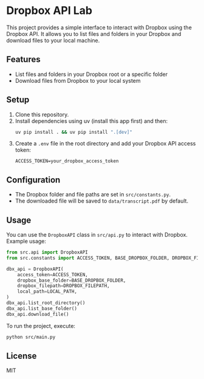 # Dropbox API Lab

This project provides a simple interface to interact with Dropbox using the Dropbox API. It allows you to list files and folders in your Dropbox and download files to your local machine.

## Features

- List files and folders in your Dropbox root or a specific folder
- Download files from Dropbox to your local system

## Setup

1. Clone this repository.
2. Install dependencies using uv (install this app first) and then:
   ```bash
   uv pip install . && uv pip install ".[dev]"
   ```
3. Create a `.env` file in the root directory and add your Dropbox API access token:
   ```env
   ACCESS_TOKEN=your_dropbox_access_token
   ```

## Configuration

- The Dropbox folder and file paths are set in `src/constants.py`.
- The downloaded file will be saved to `data/transcript.pdf` by default.

## Usage

You can use the `DropboxAPI` class in `src/api.py` to interact with Dropbox. Example usage:

```python
from src.api import DropboxAPI
from src.constants import ACCESS_TOKEN, BASE_DROPBOX_FOLDER, DROPBOX_FILEPATH, LOCAL_PATH

dbx_api = DropboxAPI(
    access_token=ACCESS_TOKEN,
    dropbox_base_folder=BASE_DROPBOX_FOLDER,
    dropbox_filepath=DROPBOX_FILEPATH,
    local_path=LOCAL_PATH,
)
dbx_api.list_root_directory()
dbx_api.list_base_folder()
dbx_api.download_file()
```

To run the project, execute:

```bash
python src/main.py
```

## License

MIT
